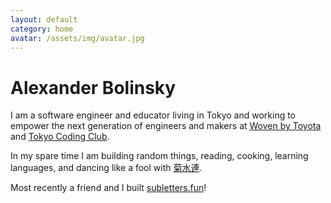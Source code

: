 ```yaml
---
layout: default
category: home
avatar: /assets/img/avatar.jpg
---
```


# Alexander Bolinsky

I am a software engineer and educator living in Tokyo and working to empower the next generation of engineers and makers at [Woven by Toyota](https://woven.toyota/) and [Tokyo Coding Club](https://tokyocodingclub.co.jp/).

In my spare time I am building random things, reading, cooking, learning languages, and dancing like a fool with [菊水連](https://www.kikusuiren.com/).

Most recently a friend and I built [subletters.fun](https://www.subletters.fun)!
